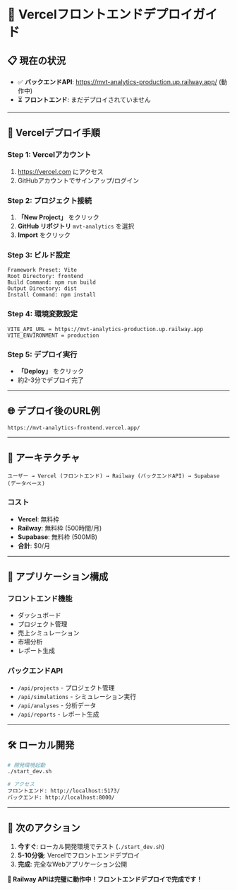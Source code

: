 # 🚀 Vercelフロントエンドデプロイガイド

## 📋 **現在の状況**

- ✅ **バックエンドAPI**: https://mvt-analytics-production.up.railway.app/ (動作中)
- ⏳ **フロントエンド**: まだデプロイされていません

---

## 🎯 **Vercelデプロイ手順**

### **Step 1: Vercelアカウント**
1. https://vercel.com にアクセス
2. GitHubアカウントでサインアップ/ログイン

### **Step 2: プロジェクト接続**
1. **「New Project」** をクリック
2. **GitHub リポジトリ** `mvt-analytics` を選択
3. **Import** をクリック

### **Step 3: ビルド設定**
```
Framework Preset: Vite
Root Directory: frontend
Build Command: npm run build
Output Directory: dist
Install Command: npm install
```

### **Step 4: 環境変数設定**
```
VITE_API_URL = https://mvt-analytics-production.up.railway.app
VITE_ENVIRONMENT = production
```

### **Step 5: デプロイ実行**
- **「Deploy」** をクリック
- 約2-3分でデプロイ完了

---

## 🌐 **デプロイ後のURL例**

```
https://mvt-analytics-frontend.vercel.app/
```

---

## 🔗 **アーキテクチャ**

```
ユーザー → Vercel (フロントエンド) → Railway (バックエンドAPI) → Supabase (データベース)
```

### **コスト**
- **Vercel**: 無料枠
- **Railway**: 無料枠 (500時間/月)
- **Supabase**: 無料枠 (500MB)
- **合計**: $0/月

---

## 📱 **アプリケーション構成**

### **フロントエンド機能**
- ダッシュボード
- プロジェクト管理
- 売上シミュレーション
- 市場分析
- レポート生成

### **バックエンドAPI**
- `/api/projects` - プロジェクト管理
- `/api/simulations` - シミュレーション実行
- `/api/analyses` - 分析データ
- `/api/reports` - レポート生成

---

## 🛠️ **ローカル開発**

```bash
# 開発環境起動
./start_dev.sh

# アクセス
フロントエンド: http://localhost:5173/
バックエンド: http://localhost:8000/
```

---

## 🎯 **次のアクション**

1. **今すぐ**: ローカル開発環境でテスト (`./start_dev.sh`)
2. **5-10分後**: Vercelでフロントエンドデプロイ
3. **完成**: 完全なWebアプリケーション公開

**🚀 Railway APIは完璧に動作中！フロントエンドデプロイで完成です！** 
